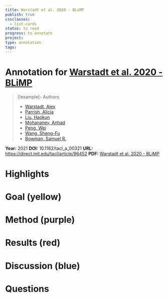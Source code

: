 ```yaml
---
title: Warstadt et al. 2020 - BLiMP
publish: true
cssclasses:
  - list-cards
status: to read
progress: to annotate
project:
type: annotation
tags:
---
```

# Annotation for [Warstadt et al. 2020 - BLiMP](Papers/References/Warstadt%20et%20al.%202020%20-%20BLiMP)

> [!example]- Authors
> - [Warstadt, Alex](Papers/People/Warstadt%20Alex)
> - [Parrish, Alicia](Papers/People/Parrish%20Alicia)
> - [Liu, Haokun](Papers/People/Liu%20Haokun)
> - [Mohananey, Anhad](Papers/People/Mohananey%20Anhad)
> - [Peng, Wei](Papers/People/Peng%20Wei)
> - [Wang, Sheng-Fu](Papers/People/Wang%20Sheng-Fu)
> - [Bowman, Samuel R.](Papers/People/Bowman%20Samuel%20R.)

**Year:** 2021
**DOI:** 10.1162/tacl_a_00321
**URL:** https://direct.mit.edu/tacl/article/96452
**PDF:** [Warstadt et al. 2020 - BLiMP](Papers/PDFs/Warstadt%20et%20al.%202020%20-%20BLiMP%20The%20Benchmark%20of%20Linguistic%20Minimal%20Pairs%20for%20English.pdf)

# Highlights


# Goal (yellow)


# Method (purple)


# Results (red)


# Discussion (blue)


# Questions

